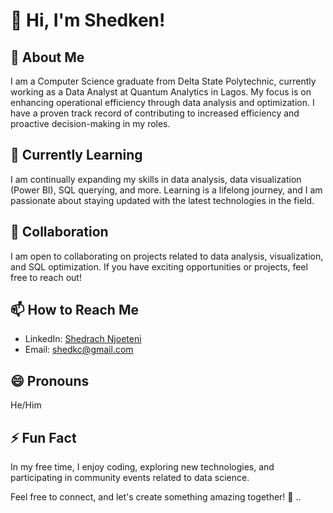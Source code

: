 # 👋 Hi, I'm Shedken!

## 👀 About Me
I am a Computer Science graduate from Delta State Polytechnic, currently working as a Data Analyst at Quantum Analytics in Lagos. My focus is on enhancing operational efficiency through data analysis and optimization. I have a proven track record of contributing to increased efficiency and proactive decision-making in my roles.

## 🌱 Currently Learning
I am continually expanding my skills in data analysis, data visualization (Power BI), SQL querying, and more. Learning is a lifelong journey, and I am passionate about staying updated with the latest technologies in the field.

## 💞️ Collaboration
I am open to collaborating on projects related to data analysis, visualization, and SQL optimization. If you have exciting opportunities or projects, feel free to reach out!

## 📫 How to Reach Me
- LinkedIn: [Shedrach Njoeteni](https://www.linkedin.com/in/shedrach-njoeteni-05076424a/)
- Email: shedkc@gmail.com

## 😄 Pronouns
He/Him

## ⚡ Fun Fact
In my free time, I enjoy coding, exploring new technologies, and participating in community events related to data science.

Feel free to connect, and let's create something amazing together! 🚀
..

<!---
Shedken/Shedken is a ✨ special ✨ repository because its `README.md` (this file) appears on your GitHub profile.
You can click the Preview link to take a look at your changes.
--->
